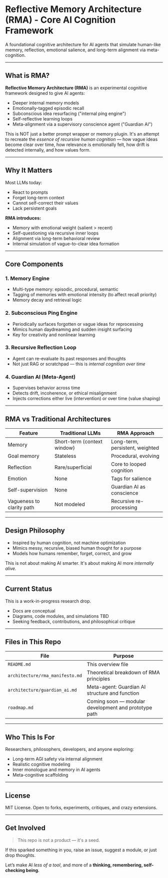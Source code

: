 # Reflective Memory Architecture (RMA) - Core AI Cognition Framework

A foundational cognitive architecture for AI agents that simulate human-like memory, reflection, emotional salience, and long-term alignment via meta-cognition.

---

## What is RMA?

**Reflective Memory Architecture (RMA)** is an experimental cognitive framework designed to give AI agents:

* Deeper internal memory models
* Emotionally-tagged episodic recall
* Subconscious idea resurfacing ("internal ping engine")
* Self-reflective learning loops
* Meta-alignment via a supervisory conscience agent ("Guardian AI")

This is NOT just a better prompt wrapper or memory plugin. It's an attempt to recreate the *essence of recursive human cognition* — how vague ideas become clear over time, how relevance is emotionally felt, how drift is detected internally, and how values form.

---

## Why It Matters

Most LLMs today:

* React to prompts
* Forget long-term context
* Cannot self-correct their values
* Lack persistent goals

**RMA introduces:**

* Memory with emotional weight (salient > recent)
* Self-questioning via recursive inner loops
* Alignment via long-term behavioral review
* Internal simulation of vague-to-clear idea formation

---

## Core Components

### 1. **Memory Engine**

* Multi-type memory: episodic, procedural, semantic
* Tagging of memories with emotional intensity (to affect recall priority)
* Memory decay and retrieval logic

### 2. **Subconscious Ping Engine**

* Periodically surfaces forgotten or vague ideas for reprocessing
* Mimics human daydreaming and sudden insight surfacing
* Key for creativity and nonlinear learning

### 3. **Recursive Reflection Loop**

* Agent can re-evaluate its past responses and thoughts
* Not just RAG or scratchpad — this is *internal cognition over time*

### 4. **Guardian AI (Meta-Agent)**

* Supervises behavior across time
* Detects drift, incoherence, or ethical misalignment
* Injects corrections either live (intervention) or over time (value shaping)

---

## RMA vs Traditional Architectures

| Feature                   | Traditional LLMs            | RMA Approach                    |
| ------------------------- | --------------------------- | ------------------------------- |
| Memory                    | Short-term (context window) | Long-term, persistent, weighted |
| Goal memory               | Stateless                   | Procedural, evolving            |
| Reflection                | Rare/superficial            | Core to looped cognition        |
| Emotion                   | None                        | Tags for salience               |
| Self-supervision          | None                        | Guardian AI as conscience       |
| Vagueness to clarity path | Not modeled                 | Recursive re-processing         |

---

## Design Philosophy

* Inspired by human cognition, not machine optimization
* Mimics messy, recursive, biased human thought for a purpose
* Models how humans remember, forget, correct, and grow

This is not about making AI smarter. It's about making AI more *internally alive.*

---

## Current Status

This is a work-in-progress research drop.

* Docs are conceptual
* Diagrams, code modules, and simulations TBD
* Seeking feedback, contributions, and philosophical critique

---

## Files in This Repo

| File                            | Purpose                                              |
| ------------------------------- | ---------------------------------------------------- |
| `README.md`                     | This overview file                                   |
| `architecture/rma_manifesto.md` | Theoretical breakdown of RMA principles              |
| `architecture/guardian_ai.md`   | Meta-agent: Guardian AI structure and function       |
| `roadmap.md`                    | Coming soon — modular development and prototype path |

---

## Who This Is For

Researchers, philosophers, developers, and anyone exploring:

* Long-term AGI safety via internal alignment
* Realistic cognitive modeling
* Inner monologue and memory in AI agents
* Meta-cognitive scaffolding

---

## License

MIT License. Open to forks, experiments, critiques, and crazy extensions.

---

## Get Involved

> This repo is not a product — it's a seed.

If this sparked something in you, raise an issue, suggest a module, or just drop thoughts.

Let’s make AI *less of a tool*, and more of a **thinking, remembering, self-checking being.**
